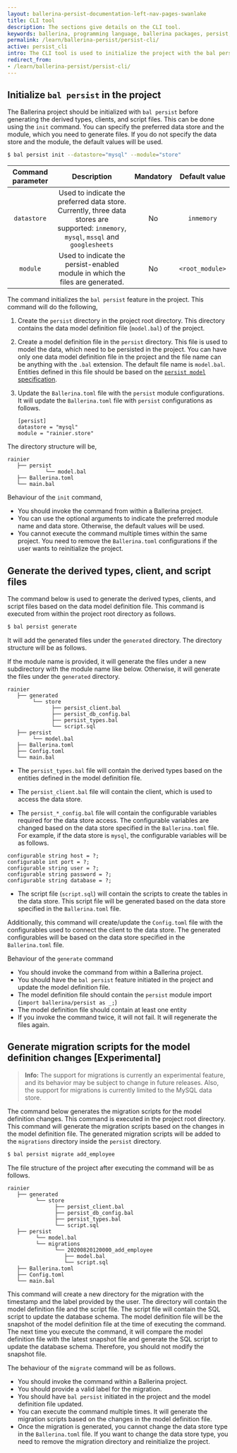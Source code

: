 ```yaml
---
layout: ballerina-persist-documentation-left-nav-pages-swanlake
title: CLI tool
description: The sections give details on the CLI tool.
keywords: ballerina, programming language, ballerina packages, persist, persist cli tool, persist init, persist generate, persist migrate
permalink: /learn/ballerina-persist/persist-cli/
active: persist_cli
intro: The CLI tool is used to initialize the project with the bal persist command and generate the required files.
redirect_from:
- /learn/ballerina-persist/persist-cli/
---
```


## Initialize `bal persist` in the project

The Ballerina project should be initialized with `bal persist` before generating the derived types, clients, and script files. This can be done using the `init` command. You can specify the preferred data store and the module, which you need to generate files. If you do not specify the data store and the module, the default values will be used.

```bash
$ bal persist init --datastore="mysql" --module="store"
```

|  Command parameter   |                                                               Description                                                                | Mandatory  |        Default value         |
|:--------------------:|:----------------------------------------------------------------------------------------------------------------------------------------:|:----------:|:----------------------------:|
|     `datastore`      | Used to indicate the preferred data store. Currently, three data stores are supported: `inmemory`, `mysql`, `mssql`  and `googlesheets`  |     No     |          `inmemory`          |
|       `module`       |                              Used to indicate the persist-enabled module in which the files are generated.                               |     No     |       `<root_module>`        |


The command initializes the `bal persist` feature in the project. This command will do the following,

1. Create the `persist` directory in the project root directory.
   This directory contains the data model definition file (`model.bal`) of the project.
   
2. Create a model definition file in the `persist` directory.
   This file is used to model the data, which need to be persisted in the project. You can have only one data model definition file in the project and the file name can be anything with the `.bal` extension. The default file name is `model.bal`. Entities defined in this file should be based on the [`persist model` specification](/learn/persist-model).

3. Update the `Ballerina.toml` file with the `persist` module configurations.
   It will update the `Ballerina.toml` file with `persist` configurations as follows.
    ```ballerina
    [persist]
    datastore = "mysql"
    module = "rainier.store"
   ```

The directory structure will be,
```
rainier
   ├── persist
            └── model.bal
   ├── Ballerina.toml
   └── main.bal
```

Behaviour of the `init` command,
- You should invoke the command from within a Ballerina project.
- You can use the optional arguments to indicate the preferred module name and data store. Otherwise, the default values will be used.
- You cannot execute the command multiple times within the same project. You need to remove the `Ballerina.toml` configurations if the user wants to reinitialize the project.

## Generate the derived types, client, and script files

The command below is used to generate the derived types, clients, and script files based on the data model definition file. This command is executed from within the project root directory as follows.

```bash
$ bal persist generate
```

It will add the generated files under the `generated` directory. The directory structure will be as follows.

If the module name is provided, it will generate the files under a new subdirectory with the module name like below. Otherwise, it will generate the files under the `generated` directory.

```
rainier
   ├── generated
        └── store
              ├── persist_client.bal
              ├── persist_db_config.bal
              ├── persist_types.bal
              └── script.sql
   ├── persist
        └── model.bal
   ├── Ballerina.toml
   ├── Config.toml
   └── main.bal
```

* The `persist_types.bal` file will contain the derived types based on the entities defined in the model definition file. 

* The `persist_client.bal` file will contain the client, which is used to access the data store.

* The `persist_*_config.bal` file will contain the configurable variables required for the data store access. The configurable variables are changed based on the data store specified in the `Ballerina.toml` file. For example, if the data store is `mysql`, the configurable variables will be as follows.

```ballerina
configurable string host = ?;
configurable int port = ?;
configurable string user = ?;
configurable string password = ?;
configurable string database = ?;
```

* The script file (`script.sql`) will contain the scripts to create the tables in the data store. This script file will be generated based on the data store specified in the `Ballerina.toml` file.

Additionally, this command will create/update the `Config.toml` file with the configurables used to connect the client to the data store. The generated configurables will be based on the data store specified in the `Ballerina.toml` file.

Behaviour of the `generate` command
- You should invoke the command from within a Ballerina project.
- You should have the `bal persist` feature initiated in the project and update the model definition file.
- The model definition file should contain the `persist` module import (`import ballerina/persist as _;`)
- The model definition file should contain at least one entity
- If you invoke the command twice, it will not fail. It will regenerate the files again.

## Generate migration scripts for the model definition changes [Experimental]

>**Info:** The support for migrations is currently an experimental feature, and its behavior may be subject to change in future releases. Also, the support for migrations is currently limited to the MySQL data store.

The command below generates the migration scripts for the model definition changes. This command is executed in the project root directory. This command will generate the migration scripts based on the changes in the model definition file. The generated migration scripts will be added to the `migrations` directory inside the `persist` directory.

```bash
$ bal persist migrate add_employee
```

The file structure of the project after executing the command will be as follows.

```
rainier
   ├── generated
         └── store
               ├── persist_client.bal
               ├── persist_db_config.bal
               ├── persist_types.bal
               └── script.sql
   ├── persist
         └── model.bal
         └── migrations
               └── 20200820120000_add_employee
                  ├── model.bal
                  └── script.sql     
   ├── Ballerina.toml
   ├── Config.toml
   └── main.bal
```

This command will create a new directory for the migration with the timestamp and the label provided by the user. The directory will contain the model definition file and the script file. The script file will contain the SQL script to update the database schema. The model definition file will be the snapshot of the model definition file at the time of executing the command. The next time you execute the command, it will compare the model definition file with the latest snapshot file and generate the SQL script to update the database schema. Therefore, you should not modify the snapshot file.

The behaviour of the `migrate` command will be as follows.
- You should invoke the command within a Ballerina project.
- You should provide a valid label for the migration.
- You should have `bal persist` initiated in the project and the model definition file updated.
- You can execute the command multiple times. It will generate the migration scripts based on the changes in the model definition file.
- Once the migration is generated, you cannot change the data store type in the `Ballerina.toml` file. If you want to change the data store type, you need to remove the migration directory and reinitialize the project.
